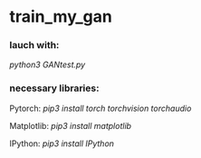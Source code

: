 # train_my_gan

### lauch with:

*python3 GANtest.py*


### necessary libraries:

Pytorch:
*pip3 install torch torchvision torchaudio*

Matplotlib:
*pip3 install matplotlib*

IPython:
*pip3 install IPython*



